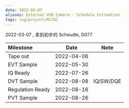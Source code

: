 ```yaml
---
date: 2022-03-07
aliases: External USB Camera - Schedule Estimation
tags: log/project/MiTAC
---
```



2022-03-07 , 拿到初步的 Scheudle, D077

|Milestone|Date|Note|
|:--|:--:|:--:|
|Tape out|2022-04-06||
|EVT Sample|2022-05-30||
|IQ Ready|2022-07-26||
|DVT Sample|2022-08-08|IQ/SW/DQE|
|Regulation Ready|2022-08-16||
|PVT Sample|2022-08-26||